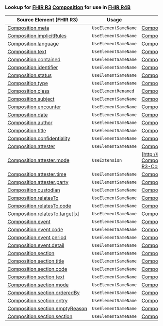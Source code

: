 ### Lookup for [FHIR R3](https://hl7.org/fhir/STU3/) [Composition](https://hl7.org/fhir/STU3/Composition.html) for use in [FHIR R4B](https://hl7.org/fhir/R4B/)

| Source Element (FHIR R3) | Usage | Target |
| -------------- | ----- | ------ |
| [Composition.meta](https://hl7.org/fhir/STU3/Composition.html#resource) | `UseElementSameName` | [Composition.meta](https://hl7.org/fhir/R4B/Composition.html#resource) |
| [Composition.implicitRules](https://hl7.org/fhir/STU3/Composition.html#resource) | `UseElementSameName` | [Composition.implicitRules](https://hl7.org/fhir/R4B/Composition.html#resource) |
| [Composition.language](https://hl7.org/fhir/STU3/Composition.html#resource) | `UseElementSameName` | [Composition.language](https://hl7.org/fhir/R4B/Composition.html#resource) |
| [Composition.text](https://hl7.org/fhir/STU3/Composition.html#resource) | `UseElementSameName` | [Composition.text](https://hl7.org/fhir/R4B/Composition.html#resource) |
| [Composition.contained](https://hl7.org/fhir/STU3/Composition.html#resource) | `UseElementSameName` | [Composition.contained](https://hl7.org/fhir/R4B/Composition.html#resource) |
| [Composition.identifier](https://hl7.org/fhir/STU3/Composition.html#resource) | `UseElementSameName` | [Composition.identifier](https://hl7.org/fhir/R4B/Composition.html#resource) |
| [Composition.status](https://hl7.org/fhir/STU3/Composition.html#resource) | `UseElementSameName` | [Composition.status](https://hl7.org/fhir/R4B/Composition.html#resource) |
| [Composition.type](https://hl7.org/fhir/STU3/Composition.html#resource) | `UseElementSameName` | [Composition.type](https://hl7.org/fhir/R4B/Composition.html#resource) |
| [Composition.class](https://hl7.org/fhir/STU3/Composition.html#resource) | `UseElementRenamed` | [Composition.category](https://hl7.org/fhir/R4B/Composition.html#resource) |
| [Composition.subject](https://hl7.org/fhir/STU3/Composition.html#resource) | `UseElementSameName` | [Composition.subject](https://hl7.org/fhir/R4B/Composition.html#resource) |
| [Composition.encounter](https://hl7.org/fhir/STU3/Composition.html#resource) | `UseElementSameName` | [Composition.encounter](https://hl7.org/fhir/R4B/Composition.html#resource) |
| [Composition.date](https://hl7.org/fhir/STU3/Composition.html#resource) | `UseElementSameName` | [Composition.date](https://hl7.org/fhir/R4B/Composition.html#resource) |
| [Composition.author](https://hl7.org/fhir/STU3/Composition.html#resource) | `UseElementSameName` | [Composition.author](https://hl7.org/fhir/R4B/Composition.html#resource) |
| [Composition.title](https://hl7.org/fhir/STU3/Composition.html#resource) | `UseElementSameName` | [Composition.title](https://hl7.org/fhir/R4B/Composition.html#resource) |
| [Composition.confidentiality](https://hl7.org/fhir/STU3/Composition.html#resource) | `UseElementSameName` | [Composition.confidentiality](https://hl7.org/fhir/R4B/Composition.html#resource) |
| [Composition.attester](https://hl7.org/fhir/STU3/Composition.html#resource) | `UseElementSameName` | [Composition.attester](https://hl7.org/fhir/R4B/Composition.html#resource) |
| [Composition.attester.mode](https://hl7.org/fhir/STU3/Composition.html#resource) | `UseExtension` | [http://hl7.org/fhir/3.0/StructureDefinition/extension-Composition.attester.mode](StructureDefinition-ext-R3-Composition.at.mode.html) |
| [Composition.attester.time](https://hl7.org/fhir/STU3/Composition.html#resource) | `UseElementSameName` | [Composition.attester.time](https://hl7.org/fhir/R4B/Composition.html#resource) |
| [Composition.attester.party](https://hl7.org/fhir/STU3/Composition.html#resource) | `UseElementSameName` | [Composition.attester.party](https://hl7.org/fhir/R4B/Composition.html#resource) |
| [Composition.custodian](https://hl7.org/fhir/STU3/Composition.html#resource) | `UseElementSameName` | [Composition.custodian](https://hl7.org/fhir/R4B/Composition.html#resource) |
| [Composition.relatesTo](https://hl7.org/fhir/STU3/Composition.html#resource) | `UseElementSameName` | [Composition.relatesTo](https://hl7.org/fhir/R4B/Composition.html#resource) |
| [Composition.relatesTo.code](https://hl7.org/fhir/STU3/Composition.html#resource) | `UseElementSameName` | [Composition.relatesTo.code](https://hl7.org/fhir/R4B/Composition.html#resource) |
| [Composition.relatesTo.target[x]](https://hl7.org/fhir/STU3/Composition.html#resource) | `UseElementSameName` | [Composition.relatesTo.target[x]](https://hl7.org/fhir/R4B/Composition.html#resource) |
| [Composition.event](https://hl7.org/fhir/STU3/Composition.html#resource) | `UseElementSameName` | [Composition.event](https://hl7.org/fhir/R4B/Composition.html#resource) |
| [Composition.event.code](https://hl7.org/fhir/STU3/Composition.html#resource) | `UseElementSameName` | [Composition.event.code](https://hl7.org/fhir/R4B/Composition.html#resource) |
| [Composition.event.period](https://hl7.org/fhir/STU3/Composition.html#resource) | `UseElementSameName` | [Composition.event.period](https://hl7.org/fhir/R4B/Composition.html#resource) |
| [Composition.event.detail](https://hl7.org/fhir/STU3/Composition.html#resource) | `UseElementSameName` | [Composition.event.detail](https://hl7.org/fhir/R4B/Composition.html#resource) |
| [Composition.section](https://hl7.org/fhir/STU3/Composition.html#resource) | `UseElementSameName` | [Composition.section](https://hl7.org/fhir/R4B/Composition.html#resource) |
| [Composition.section.title](https://hl7.org/fhir/STU3/Composition.html#resource) | `UseElementSameName` | [Composition.section.title](https://hl7.org/fhir/R4B/Composition.html#resource) |
| [Composition.section.code](https://hl7.org/fhir/STU3/Composition.html#resource) | `UseElementSameName` | [Composition.section.code](https://hl7.org/fhir/R4B/Composition.html#resource) |
| [Composition.section.text](https://hl7.org/fhir/STU3/Composition.html#resource) | `UseElementSameName` | [Composition.section.text](https://hl7.org/fhir/R4B/Composition.html#resource) |
| [Composition.section.mode](https://hl7.org/fhir/STU3/Composition.html#resource) | `UseElementSameName` | [Composition.section.mode](https://hl7.org/fhir/R4B/Composition.html#resource) |
| [Composition.section.orderedBy](https://hl7.org/fhir/STU3/Composition.html#resource) | `UseElementSameName` | [Composition.section.orderedBy](https://hl7.org/fhir/R4B/Composition.html#resource) |
| [Composition.section.entry](https://hl7.org/fhir/STU3/Composition.html#resource) | `UseElementSameName` | [Composition.section.entry](https://hl7.org/fhir/R4B/Composition.html#resource) |
| [Composition.section.emptyReason](https://hl7.org/fhir/STU3/Composition.html#resource) | `UseElementSameName` | [Composition.section.emptyReason](https://hl7.org/fhir/R4B/Composition.html#resource) |
| [Composition.section.section](https://hl7.org/fhir/STU3/Composition.html#resource) | `UseElementSameName` | [Composition.section.section](https://hl7.org/fhir/R4B/Composition.html#resource) |
